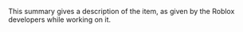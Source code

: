This summary gives a description of the item, as given by the Roblox developers while working on it.